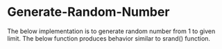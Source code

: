 # Generate-Random-Number
The below implementation is to generate random number from 1 to given limit. The below function produces behavior similar to srand() function.

